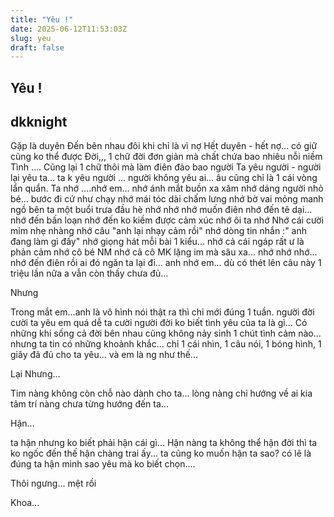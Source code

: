 ```yaml
---
title: "Yêu !"
date: 2025-06-12T11:53:03Z
slug: yeu
draft: false
---
```


## Yêu !

## dkknight

Gặp là duyên
Đến bên nhau đôi khi chỉ là vì nợ
Hết duyên - hết nợ... có giữ cũng ko thể được
Đời,,, 1 chữ đời đơn giản mà chất chứa bao nhiêu nỗi niềm
Tình .... Cũng lại 1 chữ thôi mà làm điên đảo bao người
Ta yêu người - người lại yêu ta... ta k yêu người ... người không yêu ai... âu cũng chỉ là 1 cái vòng lẩn quẩn.
Ta nhớ ....nhớ em...
nhớ ánh mắt buồn xa xăm
nhớ dáng người nhỏ bé... bước đi cứ như chạy
nhớ mái tóc dài chấm lưng
nhớ bờ vai mỏng manh ngồ bên ta một buổi trưa đầu hè
nhớ 
nhớ 
nhớ muốn điên
nhớ đến tê dại...
nhớ đến bấn loạn
nhớ đến ko kiềm được cảm xúc
nhớ ôi ta nhớ
Nhớ cái cười mỉm nhẹ nhàng
nhớ câu "anh lại nhạy cảm rồi"
nhớ dòng tin nhắn :" anh đang làm gì đấy"
nhớ giọng hát mỗi bài 1 kiểu...
nhớ cả cái ngáp rất ư là phản cảm
nhớ cô bé NM 
nhớ cả cô MK lặng im mà sâu xa...
nhớ 
nhớ 
nhớ...
nhớ đến điên rồi
ai đó ngăn ta lại đi...
anh nhớ em...
dù có thét lên câu này 1 triệu lần nữa a vẫn còn thấy chưa đủ...
 
Nhưng
 
Trong mắt em...anh là vô hình
nói thật ra thì chỉ mới đúng 1 tuần.
người đời cười ta yêu em quá dễ
ta cười người đời ko biết tình yêu của ta là gì...
Có những khi sống cả đời bên nhau cũng không nảy sinh 1 chút tình cảm nào...
nhưng ta tin có những khoảnh khắc... chỉ 1 cái nhìn, 1 câu nói, 1 bóng hình, 1 giây đã đủ cho ta yêu...
và em là ng như thế...
 
Lại Nhưng...
 
Tim nàng không còn chỗ nào dành cho ta...
lòng nàng chỉ hướng về ai kia
tâm trí nàng chưa từng hướng đến ta...
 
Hận...
 
ta hận nhưng ko biết phải hận cái gì...
Hận nàng ta không thể
hận đời thì ta ko ngốc đến thế
hận chàng trai ấy... ta cũng ko muốn
hận ta sao? có lẽ là đúng
ta hận mình sao yêu mà ko biết chọn....
 
Thôi ngưng... mệt rồi
 
Khoa...